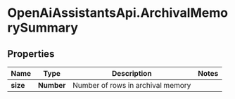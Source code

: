 # OpenAiAssistantsApi.ArchivalMemorySummary

## Properties

Name | Type | Description | Notes
------------ | ------------- | ------------- | -------------
**size** | **Number** | Number of rows in archival memory | 


